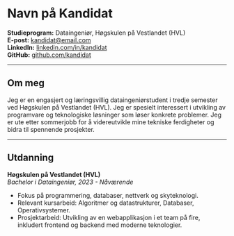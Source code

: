 # Navn på Kandidat

**Studieprogram:** Dataingeniør, Høgskulen på Vestlandet (HVL)  
**E-post:** kandidat@email.com  
**LinkedIn:** [linkedin.com/in/kandidat](https://linkedin.com/in/kandidat)  
**GitHub:** [github.com/kandidat](https://github.com/kandidat)

---

## Om meg

Jeg er en engasjert og læringsvillig dataingeniørstudent i tredje semester ved Høgskulen på Vestlandet (HVL). Jeg er spesielt interessert i utvikling av programvare og teknologiske løsninger som løser konkrete problemer. Jeg er ute etter sommerjobb for å videreutvikle mine tekniske ferdigheter og bidra til spennende prosjekter.

---

## Utdanning

**Høgskulen på Vestlandet (HVL)**  
_Bachelor i Dataingeniør, 2023 - Nåværende_  
- Fokus på programmering, databaser, nettverk og skyteknologi.
- Relevant kursarbeid: Algoritmer og datastrukturer, Databaser, Operativsystemer.
- Prosjektarbeid: Utvikling av en webapplikasjon i et team på fire, inkludert frontend og backend med moderne teknologier.


